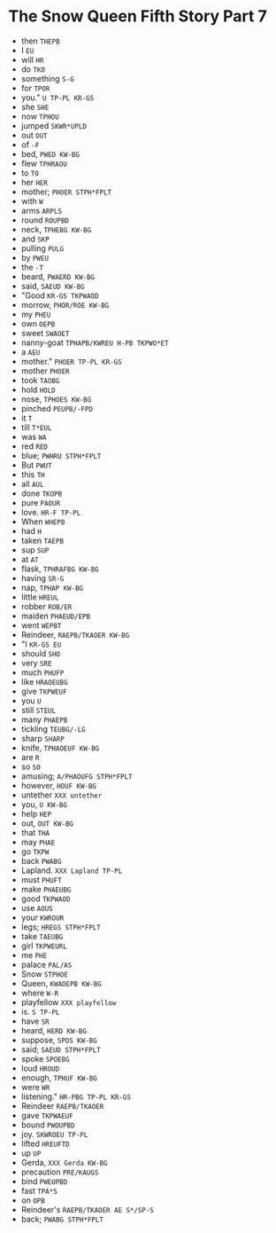 # The Snow Queen Fifth Story Part 7

* then `THEPB`
* I `EU`
* will `HR`
* do `TKO`
* something `S-G`
* for `TPOR`
* you." `U TP-PL KR-GS`
* she `SHE`
* now `TPHOU`
* jumped `SKWR*UPLD`
* out `OUT`
* of `-F`
* bed, `PWED KW-BG`
* flew `TPHRAOU`
* to `TO`
* her `HER`
* mother; `PHOER STPH*FPLT`
* with `W`
* arms `ARPLS`
* round `ROUPBD`
* neck, `TPHEBG KW-BG`
* and `SKP`
* pulling `PULG`
* by `PWEU`
* the `-T`
* beard, `PWAERD KW-BG`
* said, `SAEUD KW-BG`
* "Good `KR-GS TKPWAOD`
* morrow, `PHOR/ROE KW-BG`
* my `PHEU`
* own `OEPB`
* sweet `SWAOET`
* nanny-goat `TPHAPB/KWREU H-PB TKPWO*ET`
* a `AEU`
* mother." `PHOER TP-PL KR-GS`
* mother `PHOER`
* took `TAOBG`
* hold `HOLD`
* nose, `TPHOES KW-BG`
* pinched `PEUPB/-FPD`
* it `T`
* till `T*EUL`
* was `WA`
* red `RED`
* blue; `PWHRU STPH*FPLT`
* But `PWUT`
* this `TH`
* all `AUL`
* done `TKOPB`
* pure `PAOUR`
* love. `HR-F TP-PL`
* When `WHEPB`
* had `H`
* taken `TAEPB`
* sup `SUP`
* at `AT`
* flask, `TPHRAFBG KW-BG`
* having `SR-G`
* nap, `TPHAP KW-BG`
* little `HREUL`
* robber `ROB/ER`
* maiden `PHAEUD/EPB`
* went `WEPBT`
* Reindeer, `RAEPB/TKAOER KW-BG`
* "I `KR-GS EU`
* should `SHO`
* very `SRE`
* much `PHUFP`
* like `HRAOEUBG`
* give `TKPWEUF`
* you `U`
* still `STEUL`
* many `PHAEPB`
* tickling `TEUBG/-LG`
* sharp `SHARP`
* knife, `TPHAOEUF KW-BG`
* are `R`
* so `SO`
* amusing; `A/PHAOUFG STPH*FPLT`
* however, `HOUF KW-BG`
* untether `XXX untether`
* you, `U KW-BG`
* help `HEP`
* out, `OUT KW-BG`
* that `THA`
* may `PHAE`
* go `TKPW`
* back `PWABG`
* Lapland. `XXX Lapland TP-PL`
* must `PHUFT`
* make `PHAEUBG`
* good `TKPWAOD`
* use `AOUS`
* your `KWROUR`
* legs; `HREGS STPH*FPLT`
* take `TAEUBG`
* girl `TKPWEURL`
* me `PHE`
* palace `PAL/AS`
* Snow `STPHOE`
* Queen, `KWAOEPB KW-BG`
* where `W-R`
* playfellow `XXX playfellow`
* is. `S TP-PL`
* have `SR`
* heard, `HERD KW-BG`
* suppose, `SPOS KW-BG`
* said; `SAEUD STPH*FPLT`
* spoke `SPOEBG`
* loud `HROUD`
* enough, `TPHUF KW-BG`
* were `WR`
* listening." `HR-PBG TP-PL KR-GS`
* Reindeer `RAEPB/TKAOER`
* gave `TKPWAEUF`
* bound `PWOUPBD`
* joy. `SKWROEU TP-PL`
* lifted `HREUFTD`
* up `UP`
* Gerda, `XXX Gerda KW-BG`
* precaution `PRE/KAUGS`
* bind `PWEUPBD`
* fast `TPA*S`
* on `OPB`
* Reindeer's `RAEPB/TKAOER AE S*/SP-S`
* back; `PWABG STPH*FPLT`

